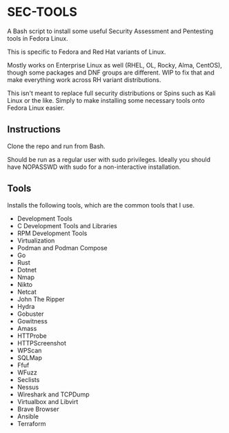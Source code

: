 # SEC-TOOLS

A Bash script to install some useful Security Assessment and Pentesting tools in Fedora Linux.

This is specific to Fedora and Red Hat variants of Linux.

Mostly works on Enterprise Linux as well (RHEL, OL, Rocky, Alma, CentOS), though some packages and DNF groups are different. 
WIP to fix that and make everything work across RH variant distributions.

This isn't meant to replace full security distributions or Spins such as Kali Linux or the like. Simply to make installing some necessary tools onto Fedora Linux easier.

## Instructions

Clone the repo and run from Bash.

Should be run as a regular user with sudo privileges. Ideally you should have NOPASSWD with sudo for a non-interactive installation.

## Tools

Installs the following tools, which are the common tools that I use.

- Development Tools
- C Development Tools and Libraries
- RPM Development Tools
- Virtualization
- Podman and Podman Compose
- Go
- Rust
- Dotnet
- Nmap
- Nikto
- Netcat
- John The Ripper
- Hydra
- Gobuster
- Gowitness
- Amass
- HTTProbe
- HTTPScreenshot
- WPScan
- SQLMap
- Ffuf
- WFuzz
- Seclists
- Nessus
- Wireshark and TCPDump
- Virtualbox and Libvirt
- Brave Browser
- Ansible
- Terraform
